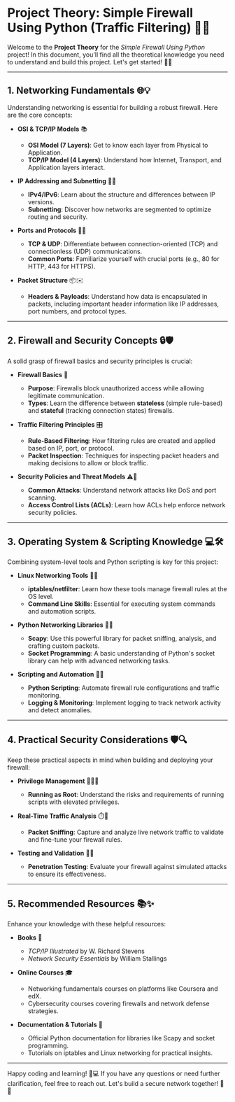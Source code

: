 # Project Theory: Simple Firewall Using Python (Traffic Filtering) 🚀🔥

Welcome to the **Project Theory** for the *Simple Firewall Using Python* project! In this document, you'll find all the theoretical knowledge you need to understand and build this project. Let's get started! 🎉🤓

---

## 1. Networking Fundamentals 🌐💡

Understanding networking is essential for building a robust firewall. Here are the core concepts:

- **OSI & TCP/IP Models** 📚  
  - **OSI Model (7 Layers)**: Get to know each layer from Physical to Application.  
  - **TCP/IP Model (4 Layers)**: Understand how Internet, Transport, and Application layers interact.

- **IP Addressing and Subnetting** 🔢📡  
  - **IPv4/IPv6**: Learn about the structure and differences between IP versions.  
  - **Subnetting**: Discover how networks are segmented to optimize routing and security.

- **Ports and Protocols** 🚪🔌  
  - **TCP & UDP**: Differentiate between connection-oriented (TCP) and connectionless (UDP) communications.  
  - **Common Ports**: Familiarize yourself with crucial ports (e.g., 80 for HTTP, 443 for HTTPS).

- **Packet Structure** 📦✉️  
  - **Headers & Payloads**: Understand how data is encapsulated in packets, including important header information like IP addresses, port numbers, and protocol types.


---

## 2. Firewall and Security Concepts 🔒🛡️

A solid grasp of firewall basics and security principles is crucial:

- **Firewall Basics** 🚧  
  - **Purpose**: Firewalls block unauthorized access while allowing legitimate communication.  
  - **Types**: Learn the difference between **stateless** (simple rule-based) and **stateful** (tracking connection states) firewalls.

- **Traffic Filtering Principles** 🎛️  
  - **Rule-Based Filtering**: How filtering rules are created and applied based on IP, port, or protocol.  
  - **Packet Inspection**: Techniques for inspecting packet headers and making decisions to allow or block traffic.

- **Security Policies and Threat Models** ⚠️👾  
  - **Common Attacks**: Understand network attacks like DoS and port scanning.  
  - **Access Control Lists (ACLs)**: Learn how ACLs help enforce network security policies.

---

## 3. Operating System & Scripting Knowledge 💻🛠️

Combining system-level tools and Python scripting is key for this project:

- **Linux Networking Tools** 🐧🔧  
  - **iptables/netfilter**: Learn how these tools manage firewall rules at the OS level.  
  - **Command Line Skills**: Essential for executing system commands and automation scripts.

- **Python Networking Libraries** 🐍📡  
  - **Scapy**: Use this powerful library for packet sniffing, analysis, and crafting custom packets.  
  - **Socket Programming**: A basic understanding of Python's socket library can help with advanced networking tasks.

- **Scripting and Automation** 🤖📜  
  - **Python Scripting**: Automate firewall rule configurations and traffic monitoring.  
  - **Logging & Monitoring**: Implement logging to track network activity and detect anomalies.

---

## 4. Practical Security Considerations 🛡️🔍

Keep these practical aspects in mind when building and deploying your firewall:

- **Privilege Management** 👮‍♂️🔑  
  - **Running as Root**: Understand the risks and requirements of running scripts with elevated privileges.

- **Real-Time Traffic Analysis** ⏱️👀  
  - **Packet Sniffing**: Capture and analyze live network traffic to validate and fine-tune your firewall rules.

- **Testing and Validation** 🧪✅  
  - **Penetration Testing**: Evaluate your firewall against simulated attacks to ensure its effectiveness.

---

## 5. Recommended Resources 📚✨

Enhance your knowledge with these helpful resources:

- **Books** 📖  
  - *TCP/IP Illustrated* by W. Richard Stevens  
  - *Network Security Essentials* by William Stallings

- **Online Courses** 🎓  
  - Networking fundamentals courses on platforms like Coursera and edX.  
  - Cybersecurity courses covering firewalls and network defense strategies.

- **Documentation & Tutorials** 🌟  
  - Official Python documentation for libraries like Scapy and socket programming.  
  - Tutorials on iptables and Linux networking for practical insights.

---

Happy coding and learning! 🚀💻 If you have any questions or need further clarification, feel free to reach out. Let's build a secure network together! 🤝🔐
